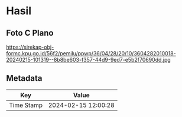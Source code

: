 # Hasil

## Foto C Plano

https://sirekap-obj-formc.kpu.go.id/56f2/pemilu/ppwp/36/04/28/20/10/3604282010018-20240215-101319--8b8be603-f357-44d9-9ed7-e5b2f70690dd.jpg


## Metadata

| Key        | Value               |
| ---------- | ------------------- |
| Time Stamp | 2024-02-15 12:00:28 |



